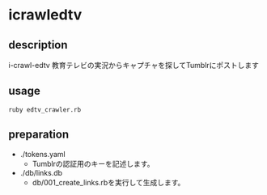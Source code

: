 # icrawledtv
## description
i-crawl-edtv
教育テレビの実況からキャプチャを探してTumblrにポストします

## usage
	ruby edtv_crawler.rb

## preparation
- ./tokens.yaml
	- Tumblrの認証用のキーを記述します。
- ./db/links.db
	- db/001_create_links.rbを実行して生成します。
